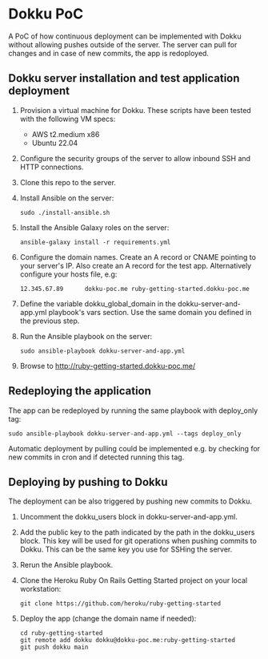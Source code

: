 # Dokku PoC

A PoC of how continuous deployment can be implemented with Dokku without allowing pushes outside of the server. The server can pull for changes and in case of new commits, the app is redoployed.

## Dokku server installation and test application deployment

1. Provision a virtual machine for Dokku. These scripts have been tested with the following VM specs:
   - AWS t2.medium x86
   - Ubuntu 22.04
1. Configure the security groups of the server to allow inbound SSH and HTTP connections.
1. Clone this repo to the server.
1. Install Ansible on the server:
   ```
   sudo ./install-ansible.sh
   ```
1. Install the Ansible Galaxy roles on the server:
   ``` 
   ansible-galaxy install -r requirements.yml
   ```
1. Configure the domain names. Create an A record or CNAME pointing to your server's IP. Also create an A record for the test app. Alternatively configure your hosts file, e.g:
   ```
   12.345.67.89      dokku-poc.me ruby-getting-started.dokku-poc.me
   ```
1. Define the variable dokku_global_domain in the dokku-server-and-app.yml playbook's vars section. Use the same domain you defined in the previous step.
   
1. Run the Ansible playbook on the server:
   ```
   sudo ansible-playbook dokku-server-and-app.yml
   ```
1. Browse to http://ruby-getting-started.dokku-poc.me/


## Redeploying the application
The app can be redeployed by running the same playbook with deploy_only tag:
```
sudo ansible-playbook dokku-server-and-app.yml --tags deploy_only
```
Automatic deployment by pulling could be implemented e.g. by checking for new commits in cron and if detected running this tag.

## Deploying by pushing to Dokku
The deployment can be also triggered by pushing new commits to Dokku.

1. Uncomment the dokku_users block in dokku-server-and-app.yml.
   
1. Add the public key to the path indicated by the path in the dokku_users block. This key will be used for git operations when pushing commits to Dokku. This can be the same key you use for SSHing the server.

1. Rerun the Ansible playbook.

1. Clone the Heroku Ruby On Rails Getting Started project on your local workstation:
   ```
   git clone https://github.com/heroku/ruby-getting-started
   ```
1. Deploy the app (change the domain name if needed):
   ```
   cd ruby-getting-started
   git remote add dokku dokku@dokku-poc.me:ruby-getting-started
   git push dokku main
   ```
